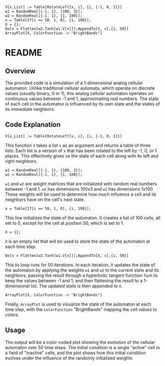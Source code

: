 
```wolfram
V[x_List] := Table[RotateLeft[x, i], {i, {-1, 0, 1}}]
w1 = RandomReal[{-1, 1}, {100, 3}];
w2 = RandomReal[{-1, 1}, {1, 100}];
x = Table[If[i == 50, 1, 0], {i, 100}];
X = {};
Do[x = Flatten[w2.Tanh[w1.V[x]]];AppendTo[X, x],{i, 50}]
ArrayPlot[X, ColorFunction -> "BrightBands"]
```


# README

## Overview

The provided code is a simulation of a 1-dimensional analog cellular automaton. Unlike traditional cellular automata, which operate on discrete values (usually binary, 0 or 1), this analog cellular automaton operates on continuous values between -1 and 1, approximating real numbers. The state of each cell in the automaton is influenced by its own state and the states of its immediate neighbors.

## Code Explanation

```wolfram
V[x_List] := Table[RotateLeft[x, i], {i, {-1, 0, 1}}]
```
This function `V` takes a list `x` as an argument and returns a table of three lists. Each list is a version of `x` that has been rotated to the left by -1, 0, or 1 places. This effectively gives us the state of each cell along with its left and right neighbors.

```wolfram
w1 = RandomReal[{-1, 1}, {100, 3}];
w2 = RandomReal[{-1, 1}, {1, 100}];
```
`w1` and `w2` are weight matrices that are initialized with random real numbers between -1 and 1. `w1` has dimensions 100x3 and `w2` has dimensions 1x100. These weights will be used to determine how much influence a cell and its neighbors have on the cell's next state.

```wolfram
x = Table[If[i == 50, 1, 0], {i, 100}];
```
This line initializes the state of the automaton. It creates a list of 100 cells, all set to 0, except for the cell at position 50, which is set to 1.

```wolfram
X = {};
```
`X` is an empty list that will be used to store the state of the automaton at each time step.

```wolfram
Do[x = Flatten[w2.Tanh[w1.V[x]]];AppendTo[X, x],{i, 50}]
```
This `Do` loop runs for 50 iterations. In each iteration, it updates the state of the automaton by applying the weights `w1` and `w2` to the current state and its neighbors, passing the result through a hyperbolic tangent function `Tanh` to keep the values between -1 and 1, and then flattening the result to a 1-dimensional list. The updated state is then appended to `X`.

```wolfram
ArrayPlot[X, ColorFunction -> "BrightBands"]
```
Finally, `ArrayPlot` is used to visualize the state of the automaton at each time step, with the `ColorFunction` "BrightBands" mapping the cell values to colors.

## Usage

The output will be a color-coded plot showing the evolution of the cellular automaton over 50 time steps. The initial condition is a single "active" cell in a field of "inactive" cells, and the plot shows how this initial condition evolves under the influence of the randomly initialized weights.
